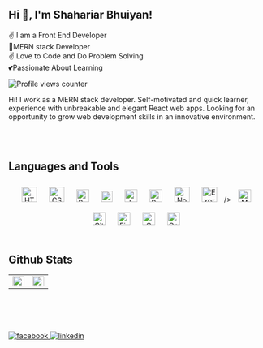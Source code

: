 ## Hi 👋, I'm Shahariar Bhuiyan!  
  

✌ I am a Front End Developer <br>
👏MERN stack Developer <br>
✌ Love to Code and Do Problem Solving <br>
💕Passionate About Learning  
  

![Profile views counter](https://komarev.com/ghpvc/?username=shahariarraghib&&style=flat-square)  
  

Hi!  I work as a MERN stack developer. Self-motivated and quick learner, experience with unbreakable and elegant React web apps. Looking for an opportunity to grow web development skills in an innovative environment.  
  

<br/>  






</td><td valign="top" width="50%">



</td></tr></table>  

<br/>  


## Languages and Tools  
<div align="center">  
  <img style="margin: 10px" src="https://profilinator.rishav.dev/skills-assets/html5-original-wordmark.svg" alt="HTML5" height="30" />  
  
  <img style="margin: 10px" src="https://profilinator.rishav.dev/skills-assets/css3-original-wordmark.svg" alt="CSS3" height="30" /> 
  <img style="margin: 10px" src="https://profilinator.rishav.dev/skills-assets/bootstrap-plain.svg" alt="Bootstrap" height="25" />
  <img style="margin: 10px" src="https://iconape.com/wp-content/files/an/351546/png/tailwind-css-logo.png" alt="TailwindCSS" height="22" /> 
  
  <img style="margin: 10px" src="https://profilinator.rishav.dev/skills-assets/javascript-original.svg" alt="JavaScript" height="25" />
  <img style="margin: 10px" src="https://profilinator.rishav.dev/skills-assets/react-original-wordmark.svg" alt="React" height="25" /> 
  
  <img style="margin: 10px" src="https://profilinator.rishav.dev/skills-assets/nodejs-original-wordmark.svg" alt="Node.js" height="30" /> 
  <img style="margin: 10px" src="https://profilinator.rishav.dev/skills-assets/express-original-wordmark.svg" alt="Express.js" height="30"  style="background-color:blue;"> /> 
  <img style="margin: 10px" src="https://profilinator.rishav.dev/skills-assets/mongodb-original-wordmark.svg" alt="MongoDB" height="25" />  
  
  
<img style="margin: 10px" src="https://profilinator.rishav.dev/skills-assets/git-scm-icon.svg" alt="Git" height="25" />  
<img style="margin: 10px" src="https://profilinator.rishav.dev/skills-assets/firebase.png" alt="Firebase" height="25" />  
  
  <img style="margin: 10px" src="https://profilinator.rishav.dev/skills-assets/c-original.svg" alt="C" height="25" />  
  <img style="margin: 10px" src="https://profilinator.rishav.dev/skills-assets/cplusplus-original.svg" alt="C++" height="25" />  
  



</div>  

<br/>  


## Github Stats  
<table><tr><td valign="top" width="50%">

<img src="https://github-readme-stats.vercel.app/api?username=shahariarraghib&show_icons=true&count_private=true&hide_border=true" align="left" style="width: 100%" />

</td><td valign="top" width="50%">

<img src="https://github-readme-stats.vercel.app/api/top-langs/?username=shahariarraghib&hide_border=true&layout=compact" align="left" style="width: 100%" />

</td></tr></table>  

<br/>  
<br/>  
<br/>  
<br/>  

<a href="https://www.facebook.com/shahariar.raghib/" target="_blank">
<img src=https://img.shields.io/badge/facebook-%232E87FB.svg?&style=for-the-badge&logo=facebook&logoColor=white alt=facebook style="margin-bottom: 5px;" />
</a>


<a href="https://www.linkedin.com/in/shahariar-bhuiyan-2a6b04130/" target="_blank">
<img src=https://img.shields.io/badge/linkedin-%231E77B5.svg?&style=for-the-badge&logo=linkedin&logoColor=white alt=linkedin style="margin-bottom: 5px;" />
</a>  
  

<br/>  


<br />

<!-- ----
<div align="center"><a href="https://mushfique-yeasir.netlify.app/" target="_blank">My Portfolio</a></div> -->

